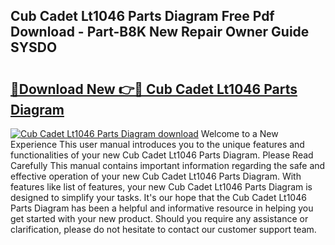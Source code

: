 ## Cub Cadet Lt1046 Parts Diagram Free Pdf Download - Part-B8K New Repair Owner Guide SYSDO

# <h2><a href="http://dfm9ex.blite.top/?on=Cub+Cadet+Lt1046+Parts+Diagram">🔗Download New 👉🔴 Cub Cadet Lt1046 Parts Diagram</a></h2>

[![Cub Cadet Lt1046 Parts Diagram download](https://i.imgur.com/lujVjoI.png)](http://dfm9ex.blite.top/?on=Cub+Cadet+Lt1046+Parts+Diagram)
Welcome to a New Experience This user manual introduces you to the unique features and functionalities of your new Cub Cadet Lt1046 Parts Diagram. Please Read Carefully This manual contains important information regarding the safe and effective operation of your new Cub Cadet Lt1046 Parts Diagram. With features like list of features, your new Cub Cadet Lt1046 Parts Diagram is designed to simplify your tasks. It's our hope that the Cub Cadet Lt1046 Parts Diagram has been a helpful and informative resource in helping you get started with your new product. Should you require any assistance or clarification, please do not hesitate to contact our customer support team.
